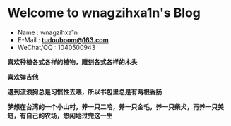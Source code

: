 # Welcome to wnagzihxa1n's Blog

- Name : wnagzihxa1n
- E-Mail : **tudouboom@163.com**
- WeChat/QQ : 1040500943

**喜欢种植各式各样的植物，雕刻各式各样的木头**

**喜欢弹吉他**

**遇到流浪狗总是习惯性去喂，所以书包里总是有两根香肠**

**梦想在台湾的一个小山村，养一只二哈，养一只金毛，养一只柴犬，再养一只美短，有自己的农场，悠闲地过完这一生**


